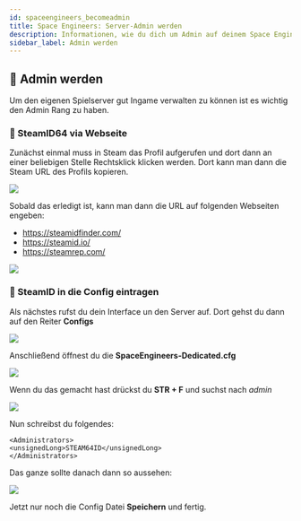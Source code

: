 ```yaml
---
id: spaceengineers_becomeadmin
title: Space Engineers: Server-Admin werden
description: Informationen, wie du dich um Admin auf deinem Space Engineers-Server von ZAP-Hosting machen kannst - ZAP-Hosting.com Dokumentationen
sidebar_label: Admin werden
---
```


## 🔐 Admin werden

Um den eigenen Spielserver gut Ingame verwalten zu können ist es wichtig den Admin Rang zu haben.

### 🔢 SteamID64 via Webseite

Zunächst einmal muss in Steam das Profil aufgerufen und dort dann an einer beliebigen Stelle Rechtsklick klicken werden.
Dort kann man dann die Steam URL des Profils kopieren.

![](https://screensaver01.zap-hosting.com/index.php/s/9ERnWan6k39FsHX/preview)

Sobald das erledigt ist, kann man dann die URL auf folgenden Webseiten engeben:

- https://steamidfinder.com/
- https://steamid.io/
- https://steamrep.com/

![](https://screensaver01.zap-hosting.com/index.php/s/92WJfgmrdZWXbFd/preview)

### 📄 SteamID in die Config eintragen

Als nächstes rufst du dein Interface un den Server auf. 
Dort gehst du dann auf den Reiter **Configs**

![](https://screensaver01.zap-hosting.com/index.php/s/Bj4MceqzXnnRRjE/preview)

Anschließend öffnest du die **SpaceEngineers-Dedicated.cfg**

![](https://screensaver01.zap-hosting.com/index.php/s/edb5wMeWxR3JS2g/preview)

Wenn du das gemacht hast drückst du **STR + F** und suchst nach *admin*

![](https://screensaver01.zap-hosting.com/index.php/s/Mwnfdb7PqgFgAAW/preview)

Nun schreibst du folgendes:
```
<Administrators>
<unsignedLong>STEAM64ID</unsignedLong>
</Administrators>
````
Das ganze sollte danach dann so aussehen:

![](https://screensaver01.zap-hosting.com/index.php/s/i7QGeJ2dsc7DQQR/preview)

Jetzt nur noch die Config Datei **Speichern** und fertig.
